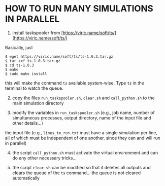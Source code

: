 # HOW TO RUN MANY SIMULATIONS IN PARALLEL

1. install taskspooler from [https://viric.name/soft/ts/](https://viric.name/soft/ts/)

Basically, just

```
$ wget https://viric.name/soft/ts/ts-1.0.3.tar.gz
$ tar zxf ts-1.0.3.tar.gz
$ cd ts-1.0.3
$ make
$ sudo make install
```

this will make the command `ts` available system-wise. Type `ts` in the terminal to watch the queue.

2. copy the files `run_taskspooler.sh`, `clear.sh` and `call_python.sh` to the main simulation directory

3. modify the variables in `run_taskspooler.sh` (e.g., job name, number of simultaneous processes, output directory, name of the input file and other details...)

the input file (e.g., `lines_to_run.txt` must have a single simulation per line, all of which must be independent of one another, since they can and will run in parallel)

4. the script `call_python.sh` must activate the virtual environment and can do any other necessary tricks...

5. the script `clear.sh` can be modified so that it deletes all outputs and clears the queue of the `ts` command... the queue is not cleared automatically